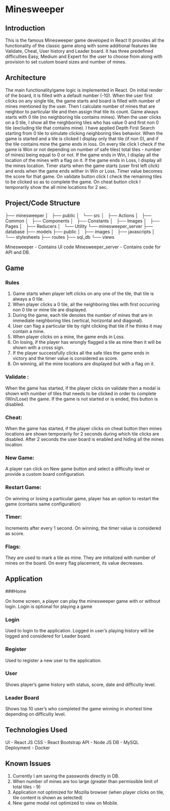 # Minesweeper

## Introduction

This is the famous Minesweeper game developed in React It provides all the functionality of the classic game along with some additional features like Validate, Cheat, User history and Leader board. It has three predefined difficulties Easy, Medium and Expert for the user to choose from along with provision to set custom board sizes and number of mines. 


## Architecture

The main functionality/game logic is implemented in React.  On initial render of the board, it is filled with a default number (-10). When the user first clicks on any single tile, the game starts and board is filled with number of mines mentioned by the user. Then I calculate number of mines that are neighbor to particular tile and then assign that tile its count. Game always starts with 0 tile (no neighboring tile contains mines). When the user clicks on a 0 tile, I show all the neighboring tiles who has value 0 and first non 0 tile (excluding tile that contains mine). I have applied Depth First Search starting from 0 tile to simulate clicking neighboring tiles behavior. When the game is started and a tile is clicked I display only that tile (if non 0), and if the tile contains mine the game ends in loss. On every tile click I check if the game is Won or not depending on number of safe tiles( total tiles - number of mines) being equal to 0 or not. If the game ends in Win, I display all the location of the mines with a flag on it. If the game ends in Loss, I display all the mines location. Timer starts when the game starts (user first left click) and ends when the game ends wither in Win or Loss. Timer value becomes the score for that game. On validate button click I check the remaining tiles to be clicked so as to complete the game. On cheat button click I temporarily show the all mine locations for 2 sec. 


## Project/Code Structure

├── minesweeper
│   ├── public
│   └── src
│       ├── Actions
│       ├── Common
│       ├── Components
│       ├── Constants
│       ├── Images
│       ├── Pages
│       ├── Reducers
│       └── Utility
└── minesweeper_server
    ├── database
    ├── models
    ├── public
    │   ├── images
    │   ├── javascripts
    │   └── stylesheets
    ├── routes
    ├── sql_db
    └── views


Minesweeper - Contains UI code
Minesweeper_server - Contains code for API and DB.

## Game

### Rules

1. Game starts when player left clicks on any one of the tile, that tile is always a 0 tile.
2. When player clicks a 0 tile, all the neighboring tiles with first occurring non 0 tile or mine tile are displayed.
3. During the game, each tile denotes the number of mines that are in immediate neighboring tiles (vertical, horizontal and diagonal).
4. User can flag a particular tile by right clicking that tile if he thinks it may contain a mine.
5. When player clicks on a mine, the game ends in Loss.
6. On losing, if the player has wrongly flagged a tile as mine then it will be shown with a cross sign.
7. If the player successfully clicks all the safe tiles the game ends in victory and the timer value is considered as score.
8. On winning, all the mine locations are displayed but with a flag on it.

### Validate : 

When the game has started, if the player clicks on validate then a modal is shown with number of tiles that needs to be clicked in order to complete (Win/Lose) the game. If the game is not started or is ended, this button is disabled.

### Cheat:
	
When the game has started, if the player clicks on cheat button then mines locations are shown temporarily for 2 seconds during which tile clicks are disabled. After 2 seconds the user board is enabled and hiding all the mines location.

### New Game:

A player can click on New game button and select a difficulty level or provide a custom board configuration.

### Restart Game:

On winning or losing a particular game, player has an option to restart the game (contains same configuration)

### Timer:

Increments after every 1 second. On winning, the timer value is considered as score.

### Flags:

They are used to mark a tile as mine. They are initialized with number of mines on the board. On every flag placement, its value decreases.


## Application

###Home

On home screen, a player can play the minesweeper game with or without login. Login is optional for playing a game

### Login

Used to login to the application. Logged in user’s playing history will be logged and considered for Leader board.

### Register

Used to register a new user to the application.

### User

Shows player’s game history with status, score, date and difficulty level.

### Leader Board

Shows top 10 user’s who completed the game winning in shortest time depending on difficulty level.

## Technologies Used

UI - React JS
CSS - React Bootstrap
API - Node JS
DB - MySQL
Deployment - Docker

## Known Issues

1. Currently I am saving the passwords directly in DB.
2. When number of mines are too large (greater than permissible limit of total tiles - 9)
3. Application not optimized for Mozilla browser (when player clicks on tile, tile content is shown as selected)
4. New game modal not optimized to view on Mobile.



